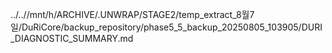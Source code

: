 ../..//mnt/h/ARCHIVE/.UNWRAP/STAGE2/temp_extract_8월7일/DuRiCore/backup_repository/phase5_5_backup_20250805_103905/DURI_DIAGNOSTIC_SUMMARY.md